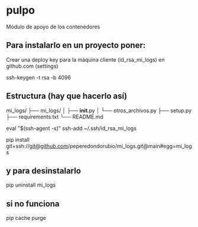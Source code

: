 # pulpo
Módulo de apoyo de los contenedores


## Para instalarlo en un proyecto poner:

Crear una deploy key para la máquina cliente (id_rsa_mi_logs) en github.com (settings)

ssh-keygen -t rsa -b 4096


## Estructura (hay que hacerlo así)

mi_logs/
├── mi_logs/
│   ├── __init__.py
│   └── otros_archivos.py
├── setup.py
├── requirements.txt
└── README.md


eval "$(ssh-agent -s)"
ssh-add ~/.ssh/id_rsa_mi_logs

pip install git+ssh://git@github.com/peperedondorubio/mi_logs.git@main#egg=mi_logs

## y para desinstalarlo

pip uninstall mi_logs


## si no funciona

pip cache purge




